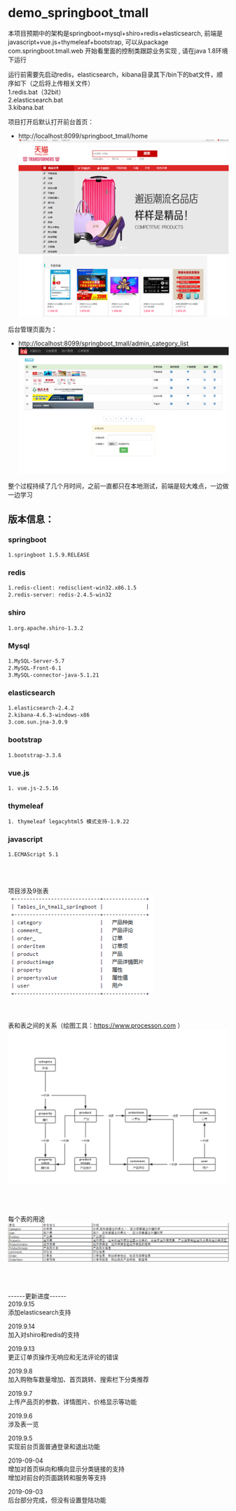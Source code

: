demo_springboot_tmall
====
本项目预期中的架构是springboot+mysql+shiro+redis+elasticsearch, 前端是javascript+vue.js+thymeleaf+bootstrap, 可以从package com.springboot.tmall.web 开始看里面的控制类跟踪业务实现 , 请在java 1.8环境下运行

运行前需要先启动redis，elasticsearch，kibana目录其下/bin下的bat文件，顺序如下（之后将上传相关文件）<br>
1.redis.bat（32bit）<br>
2.elasticsearch.bat<br>
3.kibana.bat<br>

项目打开后默认打开前台首页：<br> 
* http://localhost:8099/springboot_tmall/home <br>
![](https://github.com/towaka/demo_springboot_tmall/blob/master/%E5%89%8D%E5%8F%B0%E9%A6%96%E9%A1%B5.png)<br>

后台管理页面为：<br>
* http://localhost:8099/springboot_tmall/admin_category_list<br>
![](https://github.com/towaka/demo_springboot_tmall/blob/master/%E5%90%8E%E5%8F%B0%E5%88%86%E7%B1%BB%E7%AE%A1%E7%90%86.png)<br>

整个过程持续了几个月时间，之前一直都只在本地测试，前端是较大难点，一边做一边学习<br>

版本信息：
---

### springboot<br>

    1.springboot 1.5.9.RELEASE

### redis <br>

    1.redis-client: redisclient-win32.x86.1.5
    2.redis-server: redis-2.4.5-win32

### shiro<br>

    1.org.apache.shiro-1.3.2  

### Mysql<br>

    1.MySQL-Server-5.7
    2.MySQL-Front-6.1
    3.MySQL-connector-java-5.1.21

### elasticsearch<br>

    1.elasticsearch-2.4.2
    2.kibana-4.6.3-windows-x86 
    3.com.sun.jna-3.0.9
    
### bootstrap<br>
    1.bootstrap-3.3.6
    
### vue.js<br>
    1. vue.js-2.5.16

### thymeleaf<br>
    1. thymeleaf legacyhtml5 模式支持-1.9.22
    
### javascript<br>
    1.ECMAScript 5.1
    
<br><br><br>
项目涉及9张表<br>
![](https://github.com/towaka/demo_springboot_tmall/blob/master/tables.png)<br>
<br><br><br>
表和表之间的关系（绘图工具：https://www.processon.com ）<br>
![](https://github.com/towaka/demo_springboot_tmall/blob/master/%E8%A1%A8%E5%85%B3%E7%B3%BB.png)<br>
<br><br><br>

每个表的用途<br>
![](https://github.com/towaka/demo_springboot_tmall/blob/master/%E8%A1%A8%E7%94%A8%E9%80%94.png)<br>
<br><br><br>




------更新进度------<br>
2019.9.15 <br>
添加elasticsearch支持 <br>

2019.9.14 <br>
加入对shiro和redis的支持<br>

2019.9.13<br>
更正订单页操作无响应和无法评论的错误<br>

2019.9.8 <br>
加入购物车数量增加、首页跳转、搜索栏下分类推荐<br>

2019.9.7<br>
上传产品页的参数、详情图片、价格显示等功能<br>

2019.9.6<br>
涉及表一览<br>

2019.9.5<br>
实现前台页面普通登录和退出功能<br>

2019-09-04<br>
增加对首页纵向和横向显示分类链接的支持<br>
增加对前台的页面跳转和服务等支持<br>

2019-09-03<br>
后台部分完成，但没有设置登陆功能<br>
